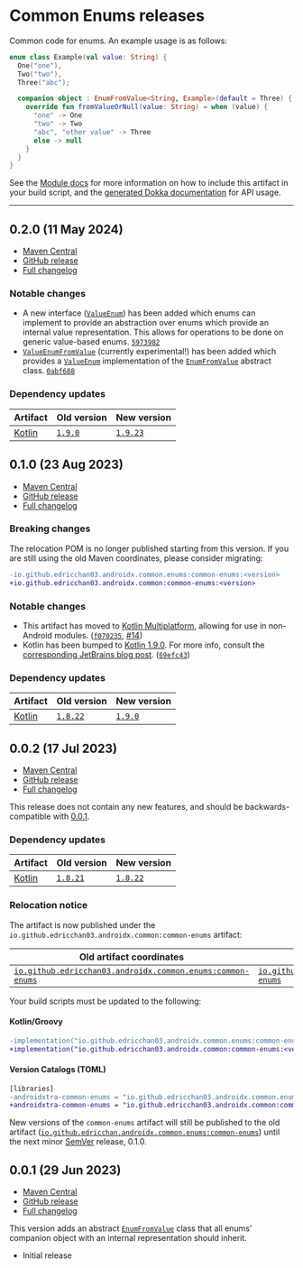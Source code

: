 # Common Enums releases

Common code for enums. An example usage is as follows:

```kt
enum class Example(val value: String) {
  One("one"),
  Two("two"),
  Three("abc");

  companion object : EnumFromValue<String, Example>(default = Three) {
    override fun fromValueOrNull(value: String) = when (value) {
      "one" -> One
      "two" -> Two
      "abc", "other value" -> Three
      else -> null
    }
  }
}
```

See the [Module docs](./Module.md) for more information on how to include this artifact in your
build script, and
the [generated Dokka documentation](https://edricchan03.github.io/androidx-ktx-extras/androidx/common/common-enums/index.html)
for API usage.

---
<a name="0.2.0"></a>

## 0.2.0 (11 May 2024)

* [Maven Central](https://central.sonatype.com/artifact/io.github.edricchan03.androidx.common/common-enums/0.2.0)
* [GitHub release](https://github.com/EdricChan03/androidx-ktx-extras/releases/tag/common-enums@0.2.0)
* [Full changelog](https://github.com/EdricChan03/androidx-ktx-extras/compare/common-enums@0.1.0...common-enums@0.2.0)

### Notable changes

* A new interface
  ([`ValueEnum`](https://edricchan03.github.io/androidx-ktx-extras/androidx/common/common-enums/io.github.edricchan03.androidx.common.enums/-value-enum/index.html)) has been added which enums can implement to provide an
  abstraction over enums which provide an internal value representation. This allows for operations
  to be done on generic value-based enums. [`5973982`](https://github.com/EdricChan03/androidx-ktx-extras/commit/5973982202ea33a1a322e04888e963c3cb85547e)
* [`ValueEnumFromValue`](https://edricchan03.github.io/androidx-ktx-extras/androidx/common/common-enums/io.github.edricchan03.androidx.common.enums.impl/-value-enum-from-value/index.html) (currently experimental!) has been added which provides a [`ValueEnum`](https://edricchan03.github.io/androidx-ktx-extras/androidx/common/common-enums/io.github.edricchan03.androidx.common.enums/-value-enum/index.html)
  implementation of the
  [`EnumFromValue`](https://edricchan03.github.io/androidx-ktx-extras/androidx/common/common-enums/io.github.edricchan03.androidx.common.enums/-enum-from-value/index.html) abstract class. [`0abf688`](https://github.com/EdricChan03/androidx-ktx-extras/commit/0abf688467133819674d204bd193b776291a7fe4)

### Dependency updates

Artifact | Old version | New version
---|---|---
[Kotlin](https://kotlinlang.org) | [`1.9.0`](https://github.com/JetBrains/kotlin/releases/tag/v1.9.0) | [`1.9.23`](https://github.com/JetBrains/kotlin/releases/tag/v1.9.23)

<a name="0.1.0"></a>

## 0.1.0 (23 Aug 2023)

* [Maven Central](https://central.sonatype.com/artifact/io.github.edricchan03.androidx.common/common-enums/0.1.0)
* [GitHub release](https://github.com/EdricChan03/androidx-ktx-extras/releases/tag/common-enums@0.1.0)
* [Full changelog](https://github.com/EdricChan03/androidx-ktx-extras/compare/common-enums@0.0.2...common-enums@0.1.0)

### Breaking changes

The relocation POM is no longer published starting from this version. If you are still using the old Maven coordinates, please
consider migrating:

```diff
-io.github.edricchan03.androidx.common.enums:common-enums:<version>
+io.github.edricchan03.androidx.common:common-enums:<version>
```

### Notable changes

* This artifact has moved to [Kotlin Multiplatform](https://kotlinlang.org/lp/multiplatform/), allowing for use in non-Android modules.
  ([`f070235`](https://github.com/EdricChan03/androidx-ktx-extras/commit/f070235f88fd422c575be924e91c3b05c26b7974),
  [#14](https://github.com/EdricChan03/androidx-ktx-extras/issues/14))
* Kotlin has been bumped to [Kotlin 1.9.0](https://kotlinlang.org/docs/whatsnew19.html). For more info, consult the
  [corresponding JetBrains blog post](https://blog.jetbrains.com/kotlin/2023/07/kotlin-1-9-0-released/). ([`69efc43`](https://github.com/EdricChan03/androidx-ktx-extras/commit/69efc435b43b027083ec92c67ed4a43d2dee8f77))

### Dependency updates

Artifact | Old version | New version
---|---|---
[Kotlin](https://kotlinlang.org) | [`1.8.22`](https://github.com/JetBrains/kotlin/releases/tag/v1.8.22) | [`1.9.0`](https://github.com/JetBrains/kotlin/releases/tag/v1.9.0)

<a name="0.0.2"></a>

## 0.0.2 (17 Jul 2023)

* [Maven Central](https://central.sonatype.com/artifact/io.github.edricchan03.androidx.common/common-enums/0.0.2)
* [GitHub release](https://github.com/EdricChan03/androidx-ktx-extras/releases/tag/common-enums@0.0.2)
* [Full changelog](https://github.com/EdricChan03/androidx-ktx-extras/compare/common-enums@0.0.1...common-enums@0.0.2)

This release does not contain any new features, and should be backwards-compatible
with [0.0.1](#001-29-jun-2023).

### Dependency updates

Artifact | Old version | New version
---|---|---
[Kotlin](https://kotlinlang.org) | [`1.8.21`](https://github.com/JetBrains/kotlin/releases/tag/v1.8.21) | [`1.8.22`](https://github.com/JetBrains/kotlin/releases/tag/v1.8.22)

### Relocation notice

The artifact is now published under the `io.github.edricchan03.androidx.common:common-enums`
artifact:

Old artifact coordinates | New artifact coordinates
---|---
 [`io.github.edricchan03.androidx.common.enums:common-enums`](https://central.sonatype.com/artifact/io.github.edricchan03.androidx.common.enums/common-enums) | [`io.github.edricchan03.androidx.common:common-enums`](https://central.sonatype.com/artifact/io.github.edricchan03.androidx.common/common-enums) 

Your build scripts must be updated to the following:

#### Kotlin/Groovy

```diff
-implementation("io.github.edricchan03.androidx.common.enums:common-enums:<version>")
+implementation("io.github.edricchan03.androidx.common:common-enums:<version>")
```

#### Version Catalogs (TOML)

```diff
[libraries]
-androidxtra-common-enums = "io.github.edricchan03.androidx.common.enums:common-enums:<version>
+androidxtra-common-enums = "io.github.edricchan03.androidx.common:common-enums:<version>
```

New versions of the `common-enums` artifact will still be published to the old
artifact ([`io.github.edricchan.androidx.common.enums:common-enums`](https://central.sonatype.com/artifact/io.github.edricchan03.androidx.common.enums/common-enums))
until the next
minor [SemVer](https://semver.org) release, 0.1.0.

<a name="0.0.1"></a>

## 0.0.1 (29 Jun 2023)

* [Maven Central](https://central.sonatype.com/artifact/io.github.edricchan03.androidx.common/common-enums/0.0.1)
* [GitHub release](https://github.com/EdricChan03/androidx-ktx-extras/releases/tag/common-enums@0.0.1)
* [Full changelog](https://github.com/EdricChan03/androidx-ktx-extras/commits/common-enums@0.0.1)

This version adds an
abstract [`EnumFromValue`](https://edricchan03.github.io/androidx-ktx-extras/androidx/common/common-enums/io.github.edricchan03.androidx.common.enums/-enum-from-value/index.html)
class that all enums' companion object with an internal representation should inherit.

* Initial release
